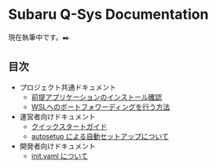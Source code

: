 # Subaru Q-Sys Documentation

現在執筆中です。✒️

## 目次

- プロジェクト共通ドキュメント
  - [前提アプリケーションのインストール確認](./common/dependency-check.md)
  - [WSLへのポートフォワーディングを行う方法](./common/portfowarding-to-wsl.md)
- 運営者向けドキュメント
  - [クイックスタートガイド](./admin/quick-start.md)
  - [autosetup による自動セットアップについて](./admin/autosetup-by-command.md)
- 開発者向けドキュメント
  - [init.yaml について](./developer/syntax-of-init-yaml.md)
